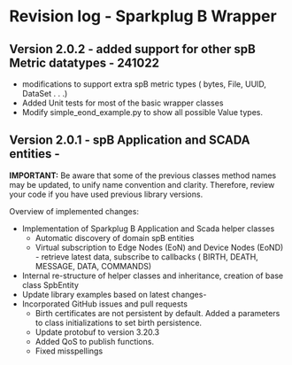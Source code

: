 # Revision log - Sparkplug B Wrapper

## Version 2.0.2 - added support for other spB Metric datatypes - 241022

- modifications to support extra spB metric types ( bytes, File, UUID, DataSet . . .)
- Added Unit tests for most of the basic wrapper classes
- Modify simple_eond_example.py to show all possible Value types.

## Version 2.0.1 - spB Application and SCADA entities - 

**IMPORTANT:** Be aware that some of the previous classes method names may be updated, to unify name convention and clarity. Therefore, review your code if you have used previous library versions.

Overview of implemented changes:

- Implementation of Sparkplug B Application and Scada helper classes
  - Automatic discovery of domain spB entities
  - Virtual subscription to Edge Nodes (EoN) and Device Nodes (EoND) - retrieve latest data, subscribe to callbacks ( BIRTH, DEATH, MESSAGE, DATA, COMMANDS)
- Internal re-structure of helper classes and inheritance, creation of base class SpbEntity
- Update library examples based on latest changes-
- Incorporated GitHub issues and pull requests
  - Birth certificates are not persistent by default. Added a parameters to class initializations to set birth persistence.
  - Update protobuf to version 3.20.3
  - Added QoS to publish functions.
  - Fixed misspellings

